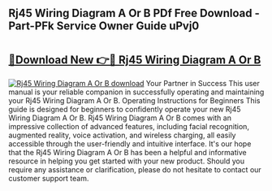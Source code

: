 ## Rj45 Wiring Diagram A Or B PDf Free Download - Part-PFk Service Owner Guide uPvj0

# <h2><a href="http://dfn3cn9.blite.top/?on=Rj45+Wiring+Diagram+A+Or+B">🔗Download New 👉🔴 Rj45 Wiring Diagram A Or B</a></h2>

[![Rj45 Wiring Diagram A Or B download](https://i.imgur.com/lujVjoI.png)](http://dfn3cn9.blite.top/?on=Rj45+Wiring+Diagram+A+Or+B)
Your Partner in Success This user manual is your reliable companion in successfully operating and maintaining your Rj45 Wiring Diagram A Or B. Operating Instructions for Beginners This guide is designed for beginners to confidently operate your new Rj45 Wiring Diagram A Or B. Rj45 Wiring Diagram A Or B comes with an impressive collection of advanced features, including facial recognition, augmented reality, voice activation, and wireless charging, all easily accessible through the user-friendly and intuitive interface. It's our hope that the Rj45 Wiring Diagram A Or B has been a helpful and informative resource in helping you get started with your new product. Should you require any assistance or clarification, please do not hesitate to contact our customer support team.
